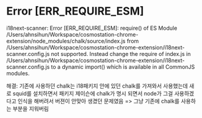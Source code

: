 # Error [ERR_REQUIRE_ESM]

i18next-scanner: Error [ERR_REQUIRE_ESM]: require() of ES Module /Users/ahnsihun/Workspace/cosmostation-chrome-extension/node_modules/chalk/source/index.js from /Users/ahnsihun/Workspace/cosmostation-chrome-extension/i18next-scanner.config.js not supported.
Instead change the require of index.js in /Users/ahnsihun/Workspace/cosmostation-chrome-extension/i18next-scanner.config.js to a dynamic import() which is available in all CommonJS modules.


해결: 기존에 사용하던 chalk는 i18패키지 안에 있던 chalk를 가져와서 사용했는데 새로 squid를 설치하면서 패키지 제이슨에 chalk가 명시 되면서 node가 그걸 사용하겠다고 인식을 해버려서 버젼이 안맞아 생겼던 문제였음 => 그냥 기존에 chalk를 사용하는 부분을 지워버림